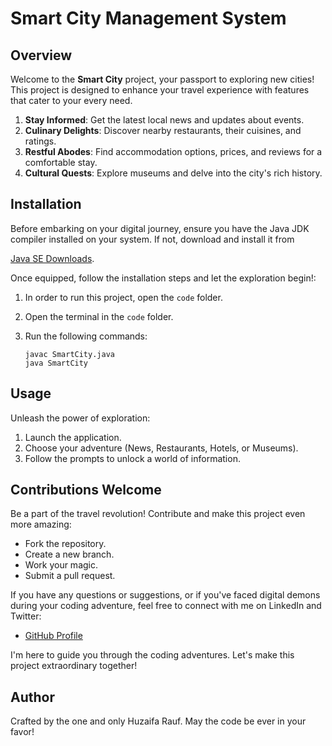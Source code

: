 # Smart City Management System

## Overview
Welcome to the **Smart City** project, your passport to exploring new cities! This project is designed to enhance your travel experience with features that cater to your every need.

1. **Stay Informed**: Get the latest local news and updates about events.
2. **Culinary Delights**: Discover nearby restaurants, their cuisines, and ratings.
3. **Restful Abodes**: Find accommodation options, prices, and reviews for a comfortable stay.
4. **Cultural Quests**: Explore museums and delve into the city's rich history.

## Installation

Before embarking on your digital journey, ensure you have the Java JDK compiler installed on your system. If not, download and install it from
 
[Java SE Downloads](https://www.oracle.com/java/technologies/javase-downloads.html). 

Once equipped, follow the installation steps and let the exploration begin!:

1. In order to run this project, open the `code` folder.
2. Open the terminal in the `code` folder.
3. Run the following commands:

    ```plaintext
    javac SmartCity.java
    java SmartCity
    ```

## Usage
Unleash the power of exploration:

1. Launch the application.
2. Choose your adventure (News, Restaurants, Hotels, or Museums).
3. Follow the prompts to unlock a world of information.

## Contributions Welcome

Be a part of the travel revolution! Contribute and make this project even more amazing:

- Fork the repository.
- Create a new branch.
- Work your magic.
- Submit a pull request.

If you have any questions or suggestions, or if you've faced digital demons during your coding adventure, feel free to connect with me on LinkedIn and Twitter:

- [GitHub Profile](https://github.com/MHuzaifa-Rauf)

I'm here to guide you through the coding adventures. Let's make this project extraordinary together!

## Author

Crafted by the one and only Huzaifa Rauf. May the code be ever in your favor!

